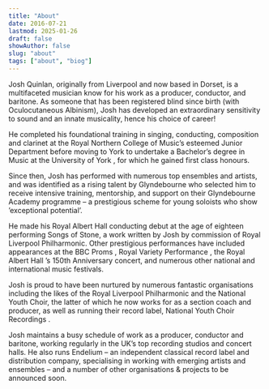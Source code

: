 ```yaml
---
title: "About"
date: 2016-07-21
lastmod: 2025-01-26
draft: false
showAuthor: false
slug: "about"
tags: ["about", "biog"]
---
```


Josh Quinlan, originally from Liverpool and now based in Dorset, is a multifaceted musician know for his work as a producer, conductor, and baritone. As someone that has been registered blind since birth (with Oculocutaneous Albinism), Josh has developed an extraordinary sensitivity to sound and an innate musicality, hence his choice of career!

He completed his foundational training in singing, conducting, composition and clarinet at the Royal Northern College of Music’s esteemed Junior Department before moving to York to undertake a Bachelor’s degree in Music at the University of York , for which he gained first class honours.

Since then, Josh has performed with numerous top ensembles and artists, and was identified as a rising talent by Glyndebourne who selected him to receive intensive training, mentorship, and support on their Glyndebourne Academy programme – a prestigious scheme for young soloists who show ’exceptional potential’.

He made his Royal Albert Hall conducting debut at the age of eighteen performing Songs of Stone, a work written by Josh by commission of Royal Liverpool Philharmonic. Other prestigious performances have included appearances at the BBC Proms , Royal Variety Performance , the Royal Albert Hall ’s 150th Anniversary concert, and numerous other national and international music festivals.

Josh is proud to have been nurtured by numerous fantastic organisations including the likes of the Royal Liverpool Philharmonic and the National Youth Choir, the latter of which he now works for as a section coach and producer, as well as running their record label, National Youth Choir Recordings .

Josh maintains a busy schedule of work as a producer, conductor and baritone, working regularly in the UK’s top recording studios and concert halls. He also runs Endelium – an independent classical record label and distribution company, specialising in working with emerging artists and ensembles – and a number of other organisations & projects to be announced soon.
